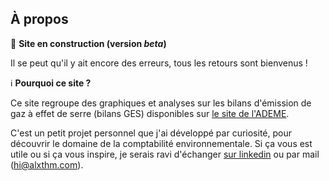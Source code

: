## À propos

🚧 **Site en construction (version _beta_)**

Il se peut qu'il y ait encore des erreurs, tous les retours sont bienvenus !


ℹ️ **Pourquoi ce site ?**

Ce site regroupe des graphiques et analyses sur les bilans d'émission de gaz à effet de serre (bilans GES) disponibles sur [le site de l'ADEME](https://bilans-ges.ademe.fr/).

C'est un petit projet personnel que j'ai développé par curiosité, pour découvrir le domaine de la comptabilité environnementale. Si ça vous est utile ou si ça vous inspire, je serais ravi d'échanger [sur linkedin](https://www.linkedin.com/in/alxthm/) ou par mail (hi@alxthm.com).
